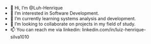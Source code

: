 - 👋 Hi, I’m @Luh-Henrique
- 👀 I’m interested in Software Development.
- 🌱 I’m currently learning systems analysis and development. 
- 💞️ I’m looking to collaborate on projects in my field of study.
- 📫 You can reach me via linkedin: linkedin.com/in/luiz-henrique-silva1010

<!---
Luh-Henrique/Luh-Henrique is a ✨ special ✨ repository because its `README.md` (this file) appears on your GitHub profile.
You can click the Preview link to take a look at your changes.
--->
